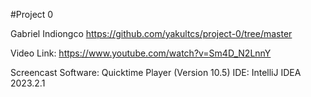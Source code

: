 #Project 0 

Gabriel Indiongco
https://github.com/yakultcs/project-0/tree/master

Video Link: https://www.youtube.com/watch?v=Sm4D_N2LnnY

Screencast Software: Quicktime Player (Version 10.5)
IDE: IntelliJ IDEA 2023.2.1